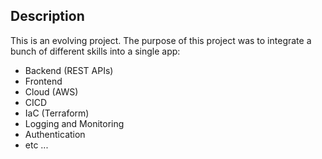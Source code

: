 ## Description

This is an evolving project. The purpose of this project was to integrate a bunch of different skills into a single app:
- Backend (REST APIs)
- Frontend
- Cloud (AWS)
- CICD
- IaC (Terraform)
- Logging and Monitoring
- Authentication
- etc ...